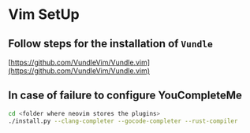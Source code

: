 Vim SetUp
========

## Follow steps for the installation of `Vundle` 
[https://github.com/VundleVim/Vundle.vim](https://github.com/VundleVim/Vundle.vim)

## In case of failure to configure YouCompleteMe
```bash
cd <folder where neovim stores the plugins>
./install.py --clang-completer --gocode-completer --rust-compiler
```
